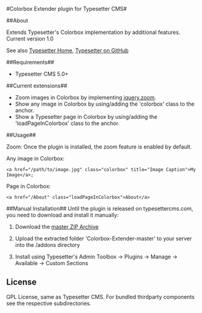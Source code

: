 #Colorbox Extender plugin for Typesetter CMS#

##About

Extends Typesetter's Colorbox implementation by additional features.
Current version 1.0 

See also [Typesetter Home](http://www.typesettercms.com), [Typesetter on GitHub](https://github.com/Typesetter/Typesetter)

##Requirements##
* Typesetter CMS 5.0+

##Current extensions##
* Zoom images in Colorbox by implementing [jquery.zoom](http://www.jacklmoore.com/zoom).
* Show any image in Colorbox by using/adding the 'colorbox' class to the anchor.
* Show a Typesetter page in Colorbox by using/adding the 'loadPageInColorbox' class to the anchor.

##Usage##

Zoom: Once the plugin is installed, the zoom feature is enabled by default.

Any image in Colorbox: 
```
<a href="/path/to/image.jpg" class="colorbox" title="Image Caption">My Image</a>;
```

Page in Colorbox: 
```
<a href="/About" class="loadPageInColorbox">About</a>
```

##Manual Installation##
Until the plugin is released on typesettercms.com, you need to download and install it manually:

1. Download the [master ZIP Archive](https://github.com/juek/Colorbox-Extender/archive/master.zip)

2. Upload the extracted folder 'Colorbox-Extender-master' to your server into the /addons directory

3. Install using Typesetter's Admin Toolbox -> Plugins -> Manage -> Available -> Custom Sections

## License
GPL License, same as Typesetter CMS. For bundled thirdparty components see the respective subdirectories.
